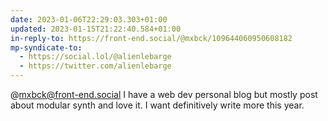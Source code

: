 ```yaml
---
date: 2023-01-06T22:29:03.303+01:00
updated: 2023-01-15T21:22:40.584+01:00
in-reply-to: https://front-end.social/@mxbck/109644060950608182
mp-syndicate-to:
  - https://social.lol/@alienlebarge
  - https://twitter.com/alienlebarge
---
```

@mxbck@front-end.social I have a web dev personal blog but mostly post about modular synth and love it. I want definitively write more this year.
